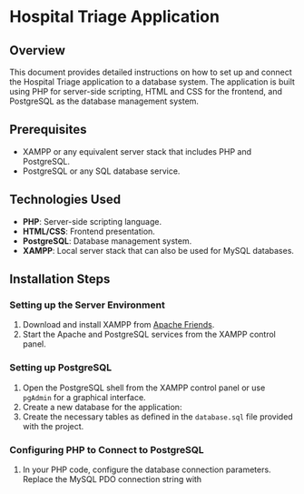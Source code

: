 # Hospital Triage Application

## Overview
This document provides detailed instructions on how to set up and connect the Hospital Triage application to a database system. The application is built using PHP for server-side scripting, HTML and CSS for the frontend, and PostgreSQL as the database management system.

## Prerequisites
- XAMPP or any equivalent server stack that includes PHP and PostgreSQL.
- PostgreSQL or any SQL database service.

## Technologies Used
- **PHP**: Server-side scripting language.
- **HTML/CSS**: Frontend presentation.
- **PostgreSQL**: Database management system.
- **XAMPP**: Local server stack that can also be used for MySQL databases.

## Installation Steps

### Setting up the Server Environment
1. Download and install XAMPP from [Apache Friends](https://www.apachefriends.org/index.html).
2. Start the Apache and PostgreSQL services from the XAMPP control panel.

### Setting up PostgreSQL
1. Open the PostgreSQL shell from the XAMPP control panel or use `pgAdmin` for a graphical interface.
2. Create a new database for the application:
3. Create the necessary tables as defined in the `database.sql` file provided with the project.

### Configuring PHP to Connect to PostgreSQL
1. In your PHP code, configure the database connection parameters. Replace the MySQL PDO connection string with





